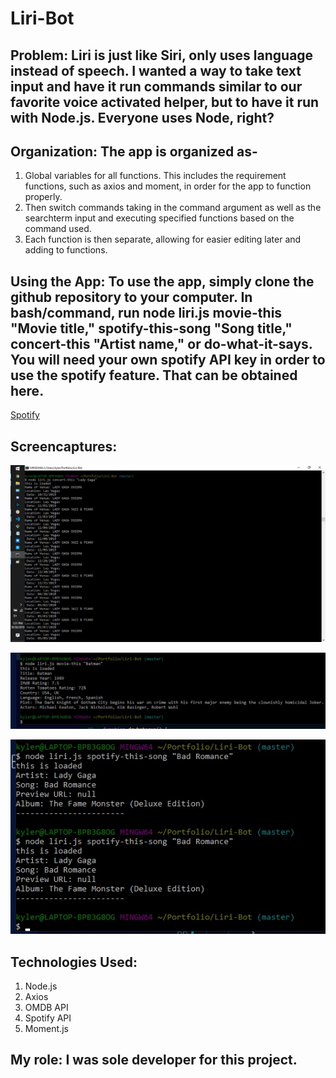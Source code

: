 # Liri-Bot

## Problem: Liri is just like Siri, only uses language instead of speech. I wanted a way to take text input and have it run commands similar to our favorite voice activated helper, but to have it run with Node.js. Everyone uses Node, right?

## Organization: The app is organized as-
1. Global variables for all functions. This includes the requirement functions, such as axios and moment, in order for the app to function properly. 
2. Then switch commands taking in the command argument as well as the searchterm input and executing specified functions based on the command used.
3. Each function is then separate, allowing for easier editing later and adding to functions.

## Using the App: To use the app, simply clone the github repository to your computer. In bash/command, run node liri.js movie-this "Movie title," spotify-this-song "Song title," concert-this "Artist name," or do-what-it-says. You will need your own spotify API key in order to use the spotify feature. That can be obtained here.

[Spotify](https://developer.spotify.com/dashboard/login)

## Screencaptures:

![Capture1](/Images/concertthisscreen.jpg)

![Capture2](/Images/moviethisscreen.jpg)

![Capture3](/Images/spotifyscreencapture.jpg)

## Technologies Used: 
1. Node.js
2. Axios
3. OMDB API
4. Spotify API
5. Moment.js

## My role: I was sole developer for this project. 